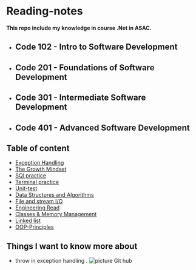 # Reading-notes

**This repo include my knowledge in course .Net in ASAC.**

- ## Code 102 - Intro to Software Development
- ## Code 201 - Foundations of Software Development
- ## Code 301 - Intermediate Software Development
- ## Code 401 - Advanced Software Development

## Table of content
 - [Exception Handling](https://github.com/abdarahman-shaheen/Reading-notes/blob/main/Exception%20Handling.md)
 - [The Growth Mindset](https://github.com/abdarahman-shaheen/Reading-notes/blob/main/The-Growth-Mindset.md)
 - [SQl practice](https://github.com/abdarahman-shaheen/Reading-notes/blob/main/SQL-practice.md)
 - [Terminal practice](https://github.com/abdarahman-shaheen/Reading-notes/blob/main/Practice%20in%20the%20Terminal)
 - [Unit-test](https://github.com/abdarahman-shaheen/Reading-notes/blob/main/Unit-test.md)
 - [Data Structures and Algorithms](https://github.com/abdarahman-shaheen/Reading-notes/blob/main/Data%20Structures-and-Algorithms.md)
 - [File and stream I/O](https://github.com/abdarahman-shaheen/Reading-notes/blob/main/File%20Manipulation%20/File%20-Manipulation-System.IO.md)
 - [Engineering Read](https://github.com/abdarahman-shaheen/Reading-notes/blob/main/Engineering%20Readings.md)
 - [Classes & Memory Management](https://github.com/abdarahman-shaheen/Reading-notes/blob/main/Classes-Memory-Management.md)
 - [Linked list](https://github.com/abdarahman-shaheen/Reading-notes/blob/main/Linked-List.md)
 - [OOP-Principles](https://github.com/abdarahman-shaheen/Reading-notes/blob/main/OOP-Principles.md)

## Things I want to know more about
   - throw in exception handling .
 ![picture  Git hub](https://upload.wikimedia.org/wikipedia/commons/thumb/7/7d/Microsoft_.NET_logo.svg/1200px-Microsoft_.NET_logo.svg.png)


